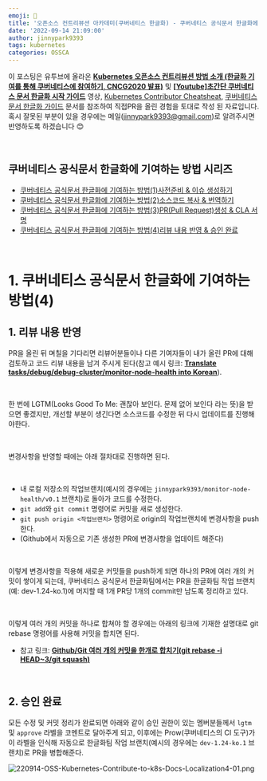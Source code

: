 ```yaml
---
emoji: 🔧
title: '오픈소스 컨트리뷰션 아카데미(쿠버네티스 한글화) - 쿠버네티스 공식문서 한글화에 기여하는 방법(4)리뷰 내용 반영 & 승인 완료'
date: '2022-09-14 21:09:00'
author: jinnypark9393
tags: kubernetes
categories: OSSCA
---
```


이 포스팅은 유투브에 올라온 **[Kubernetes 오픈소스 컨트리뷰션 방법 소개 (한글화 기여를 통해 쿠버네티스에 참여하기, CNCG2020 발표)](https://www.youtube.com/watch?v=2JiKkPv_IGs)** 및 **[[Youtube]초간단 쿠버네티스 문서 한글화 시작 가이드](https://www.youtube.com/watch?v=OTl8HBjxIhc)** 영상, [Kubernetes Contributor Cheatsheat](https://www.kubernetes.dev/docs/contributor-cheatsheet/), [쿠버네티스 문서 한글화 가이드](https://kubernetes.io/ko/docs/contribute/localization_ko/) 문서를 참조하여 직접PR을 올린 경험을 토대로 작성 된 자료입니다. 혹시 잘못된 부분이 있을 경우에는 메일(jinnypark9393@gmail.com)로 알려주시면 반영하도록 하겠습니다 😊

<br/>

## **쿠버네티스 공식문서 한글화에 기여하는 방법 시리즈**

- [쿠버네티스 공식문서 한글화에 기여하는 방법(1)사전준비 & 이슈 생성하기](https://jinnypark9393.github.io/220710-ossca-kubernetes-docs-localization1/)
- [쿠버네티스 공식문서 한글화에 기여하는 방법(2)소스코드 복사 & 번역하기](https://jinnypark9393.github.io/220717-ossca-kubernetes-docs-localization2/)
- [쿠버네티스 공식문서 한글화에 기여하는 방법(3)PR(Pull Request)생성 & CLA 서명](https://jinnypark9393.github.io/220914-ossca-kubernetes-docs-localization3/)
- [쿠버네티스 공식문서 한글화에 기여하는 방법(4)리뷰 내용 반영 & 승인 완료](https://jinnypark9393.github.io/220914-ossca-kubernetes-docs-localization4/)

<br/>

# 1. 쿠버네티스 공식문서 한글화에 기여하는 방법(4)

## 1. 리뷰 내용 반영

PR을 올린 뒤 며칠을 기다리면 리뷰어분들이나 다른 기여자들이 내가 올린 PR에 대해 검토하고 코드 리뷰 내용을 남겨 주시게 된다(참고 예시 링크: **[Translate tasks/debug/debug-cluster/monitor-node-health into Korean](https://github.com/kubernetes/website/pull/34385)**).

<br/>

한 번에 LGTM(Looks Good To Me: 괜찮아 보인다. 문제 없어 보인다 라는 뜻)을 받으면 좋겠지만, 개선할 부분이 생긴다면 소스코드를 수정한 뒤 다시 업데이트를 진행해야한다.

<br/>

변경사항을 반영할 때에는 아래 절차대로 진행하면 된다.

<br/>

- 내 로컬 저장소의 작업브랜치(예시의 경우에는 `jinnypark9393/monitor-node-health/v0.1` 브랜치)로 돌아가 코드를 수정한다.
- `git add`와 `git commit` 명령어로 커밋을 새로 생성한다.
- `git push origin <작업브랜치>` 명령어로 origin의 작업브랜치에 변경사항을 push한다.
- (Github에서 자동으로 기존 생성한 PR에 변경사항을 업데이트 해준다)

<br/>

이렇게 변경사항을 적용해 새로운 커밋들을 push하게 되면 하나의 PR에 여러 개의 커밋이 쌓이게 되는데, 쿠버네티스 공식문서 한글화팀에서는 PR을 한글화팀 작업 브랜치(예: dev-1.24-ko.1)에 머지할 때 1개 PR당 1개의 commit만 남도록 정리하고 있다.

<br/>

이렇게 여러 개의 커밋을 하나로 합쳐야 할 경우에는 아래의 링크에 기재한 설명대로 git rebase 명령어를 사용해  커밋을 합치면 된다. 

- 참고 링크: ****[Github/Git 여러 개의 커밋을 한개로 합치기(git rebase -i HEAD~3/git squash)](https://jinnypark9393.github.io/220619-git-rebase-squash/)****

<br/>

## 2. 승인 완료

모든 수정 및 커밋 정리가 완료되면 아래와 같이 승인 권한이 있는 멤버분들께서 `lgtm` 및 `approve` 라벨을 코멘트로 달아주게 되고, 이후에는 Prow(쿠버네티스의 CI 도구)가 이 라벨을 인식해 자동으로 한글화팀 작업 브랜치(예시의 경우에는 `dev-1.24-ko.1` 브랜치)로 PR을 병합해준다.

![220914-OSS-Kubernetes-Contribute-to-k8s-Docs-Localization4-01.png](https://s3-us-west-2.amazonaws.com/secure.notion-static.com/19d3ac76-068f-4155-80a3-d6d58e4861fb/220914-OSS-Kubernetes-Contribute-to-k8s-Docs-Localization4-01.png)

<br/>